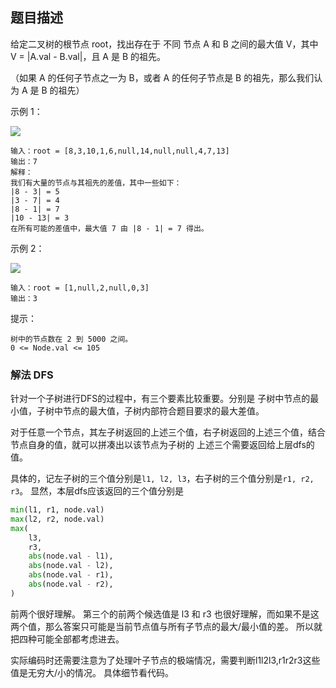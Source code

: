 ## 题目描述
给定二叉树的根节点 root，找出存在于 不同 节点 A 和 B 之间的最大值 V，其中 V = |A.val - B.val|，且 A 是 B 的祖先。

（如果 A 的任何子节点之一为 B，或者 A 的任何子节点是 B 的祖先，那么我们认为 A 是 B 的祖先）

示例 1：

![](https://assets.leetcode.com/uploads/2020/11/09/tmp-tree.jpg)
```
输入：root = [8,3,10,1,6,null,14,null,null,4,7,13]
输出：7
解释： 
我们有大量的节点与其祖先的差值，其中一些如下：
|8 - 3| = 5
|3 - 7| = 4
|8 - 1| = 7
|10 - 13| = 3
在所有可能的差值中，最大值 7 由 |8 - 1| = 7 得出。
```
示例 2：

![](https://assets.leetcode.com/uploads/2020/11/09/tmp-tree-1.jpg)
```
输入：root = [1,null,2,null,0,3]
输出：3
```

提示：
```
树中的节点数在 2 到 5000 之间。
0 <= Node.val <= 105
```

### 解法 DFS
针对一个子树进行DFS的过程中，有三个要素比较重要。分别是
子树中节点的最小值，子树中节点的最大值，子树内部符合题目要求的最大差值。

对于任意一个节点，其左子树返回的上述三个值，右子树返回的上述三个值，结合节点自身的值，就可以拼凑出以该节点为子树的
上述三个需要返回给上层dfs的值。

具体的，记左子树的三个值分别是`l1, l2, l3`，右子树的三个值分别是`r1, r2, r3`。
显然，本层dfs应该返回的三个值分别是
```python
min(l1, r1, node.val)
max(l2, r2, node.val)
max(
    l3,
    r3,
    abs(node.val - l1),
    abs(node.val - l2),
    abs(node.val - r1),
    abs(node.val - r2),
)
```

前两个很好理解。
第三个的前两个候选值是 l3 和 r3 也很好理解，而如果不是这两个值，那么答案只可能是当前节点值与所有子节点的最大/最小值的差。
所以就把四种可能全部都考虑进去。

实际编码时还需要注意为了处理叶子节点的极端情况，需要判断l1l2l3,r1r2r3这些值是无穷大/小的情况。
具体细节看代码。